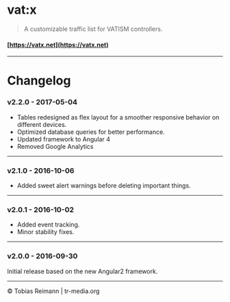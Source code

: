 # vat:x

> A customizable traffic list for VATISM controllers.

#### [https://vatx.net](https://vatx.net)

---

# Changelog

### v2.2.0 - 2017-05-04
- Tables redesigned as flex layout for a smoother responsive behavior on different devices.
- Optimized database queries for better performance.
- Updated framework to Angular 4
- Removed Google Analytics

---

### v2.1.0 - 2016-10-06
- Added sweet alert warnings before deleting important things.

---

### v2.0.1 - 2016-10-02
- Added event tracking.
- Minor stability fixes.

---

### v2.0.0 - 2016-09-30
Initial release based on the new Angular2 framework.

---

© Tobias Reimann | tr-media.org
